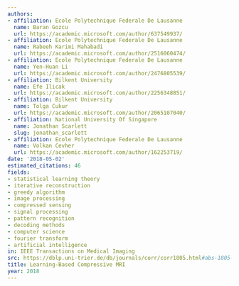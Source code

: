 ```yaml
---
authors:
- affiliation: Ecole Polytechnique Federale De Lausanne
  name: Baran Gozcu
  url: https://academic.microsoft.com/author/637549937/
- affiliation: Ecole Polytechnique Federale De Lausanne
  name: Rabeeh Karimi Mahabadi
  url: https://academic.microsoft.com/author/2516060474/
- affiliation: Ecole Polytechnique Federale De Lausanne
  name: Yen-Huan Li
  url: https://academic.microsoft.com/author/2476805539/
- affiliation: Bilkent University
  name: Efe Ilicak
  url: https://academic.microsoft.com/author/2256348851/
- affiliation: Bilkent University
  name: Tolga Cukur
  url: https://academic.microsoft.com/author/2065107040/
- affiliation: National University Of Singapore
  name: Jonathan Scarlett
  slug: jonathan_scarlett
- affiliation: Ecole Polytechnique Federale De Lausanne
  name: Volkan Cevher
  url: https://academic.microsoft.com/author/162253719/
date: '2018-05-02'
estimated_citations: 46
fields:
- statistical learning theory
- iterative reconstruction
- greedy algorithm
- image processing
- compressed sensing
- signal processing
- pattern recognition
- decoding methods
- computer science
- fourier transform
- artificial intelligence
in: IEEE Transactions on Medical Imaging
src: https://dblp.uni-trier.de/db/journals/corr/corr1805.html#abs-1805-01266
title: Learning-Based Compressive MRI
year: 2018
---
```

